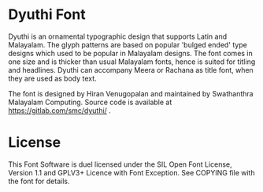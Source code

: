  
Dyuthi Font
============
Dyuthi is an ornamental typographic design that supports Latin and Malayalam. The glyph patterns are based on popular 'bulged ended' type designs which used to be popular in Malayalam designs. The font comes in one size and is thicker than usual Malayalam fonts, hence is suited for titling and headlines. Dyuthi can accompany Meera or Rachana as title font, when they are used as body text.

The font is designed by Hiran Venugopalan and maintained by Swathanthra Malayalam Computing. Source code is available at https://gitlab.com/smc/dyuthi/ .



License
=======
This Font Software is duel licensed under the SIL Open Font License, Version 1.1 and GPLV3+ Licence with Font Exception.
See COPYING file with the font for details.


